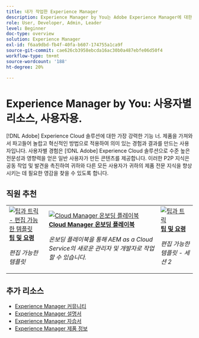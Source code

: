 ```yaml
---
title: 내가 작업한 Experience Manager
description: Experience Manager by You는 Adobe Experience Manager에 대한 지식을 바탕으로 일정 수준의 전문 지식과 영향력을 확보한 일반 사용자가 만든 사용자 생성 콘텐츠를 제공합니다.
role: User, Developer, Admin, Leader
level: Beginner
doc-type: overview
solution: Experience Manager
exl-id: f6aa9dbd-fb4f-40fa-b607-174755a1ca9f
source-git-commit: cae626cb3958ebcda16ac30b0a487ebfe06d50f4
workflow-type: tm+mt
source-wordcount: '188'
ht-degree: 20%

---
```


# Experience Manager by You: 사용자별 리소스, 사용자용.

[!DNL Adobe] Experience Cloud 솔루션에 대한 가장 강력한 기능 너. 제품을 가져와서 파고들어 놀랍고 혁신적인 방법으로 적용하여 의미 있는 경험과 결과를 만드는 사용자입니다. 사용자별 경험은 [!DNL Adobe] Experience Cloud 솔루션으로 수준 높은 전문성과 영향력을 얻은 일반 사용자가 만든 콘텐츠를 제공합니다. 이러한 P2P 지식은 공동 작업 및 발견을 촉진하여 귀하와 다른 모든 사용자가 귀하의 제품 전문 지식을 향상시키는 데 필요한 영감을 찾을 수 있도록 합니다.

<div id="recs-overview-body-1"></div>
<div id="recs-overview-body-2"></div>
<div id="recs-overview-body-3"></div>
<div id="recs-overview-body-4"></div>
<div id="recs-overview-body-5"></div>
<div id="recs-overview-body-6"></div>

<div id="staff-picks-section">

## 직원 추천

<table>
<tr>
  <td>
    <a href="/help/experience-manager/sites/expert-resources/champion-tips-1.md">
      <img alt="팁과 트릭 - 편집 가능한 템플릿" src="https://video.tv.adobe.com/v/3409424?format=jpeg" />
    </a>
    <div>
      <a href="/help/experience-manager/sites/expert-resources/champion-tips-1.md">
    <strong>팁 및 요령</strong>
    </a>
    </div>
    <p>
    <em>편집 가능한 템플릿</em>
    <p>
  </td>
  <td>
    <a href="/help/experience-manager/cloud-service/expert-resources/aem-champions/onboarding-playbook.md">
      <img alt="Cloud Manager 온보딩 플레이북" src="https://video.tv.adobe.com/v/3419299?format=jpeg" />
    </a>
    <div>
      <a href="/help/experience-manager/cloud-service/expert-resources/aem-champions/onboarding-playbook.md">
    <strong>Cloud Manager 온보딩 플레이북</strong>
    </a>
    </div>
    <p>
    <em>온보딩 플레이북을 통해 AEM as a Cloud Service의 새로운 관리자 및 개발자로 작업할 수 있습니다.</em>
    <p>
  </td>
  <td>
    <a href="/help/experience-manager/sites/expert-resources/champion-tips-2.md">
      <img alt="팁과 트릭" src="https://video.tv.adobe.com/v/3409427?format=jpeg" />
    </a>
    <div>
      <a href="/help/experience-manager/sites/expert-resources/champion-tips-2.md">
    <strong>팁 및 요령</strong>
    </a>
    </div>
    <p>
    <em>편집 가능한 템플릿 - 세션 2</em>
    <p>
  </td>
</tr>
</table>

</div>

## 추가 리소스

* [Experience Manager 커뮤니티](https://experienceleaguecommunities.adobe.com/t5/adobe-experience-manager/ct-p/adobe-experience-manager-community?profile.language=ko)
* [Experience Manager 설명서](https://experienceleague.adobe.com/docs/experience-manager-cloud-service.html?lang=ko)
* [Experience Manager 자습서](https://experienceleague.adobe.com/docs/experience-manager-learn/aem-tutorials/overview.html?lang=ko)
* [Experience Manager 제품 정보](https://business.adobe.com/kr/products/experience-manager/adobe-experience-manager.html)
